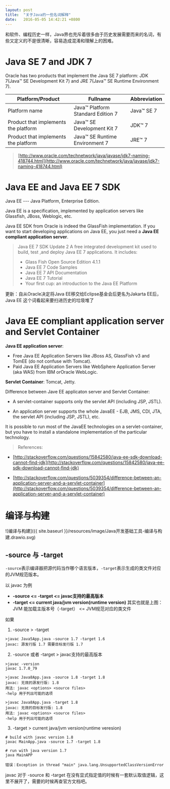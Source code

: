 ```yaml
---
layout: post
title:  "关于Java的一些名词解释"
date:   2016-05-05 14:42:21 +0800
---
```


和软件、编程历史一样，Java界也充斥着很多由于历史发展需要而来的名词，有些又定义的不是很清晰，容易造成混淆和理解上的困难。

# Java SE 7 and JDK 7

Oracle has two products that implement the Java SE 7 platform: JDK 7(Java™ SE Development Kit 7) and JRE 7(Java™ SE Runtime Environment 7).

| Platform/Product | Fullname | Abbreviation |
|--------------|----------------|-----------|
| Platform name | Java™ Platform Standard Edition 7 | Java™ SE 7 |
| Product that implements the platform | Java™ SE Development Kit 7 | JDK™ 7 |
| Product that implements the platform | Java™ SE Runtime Environment 7 | JRE™ 7 |

> [http://www.oracle.com/technetwork/java/javase/jdk7-naming-418744.html](http://www.oracle.com/technetwork/java/javase/jdk7-naming-418744.html)

# Java EE and Java EE 7 SDK
Java EE --- Java Platform, Enterprise Edition.

Java EE is a specification, implemented by application servers like Glassfish, JBoss, Weblogic, etc.

Java EE SDK from Oracle is indeed the GlassFish implementation. If you want to start developing applications on Java EE, you just need a **Java EE compliant application server**.

>Java EE 7 SDK Update 2
>A free integrated development kit used to build, test ,and deploy Java EE 7 applications.
>It includes:
>
>- Glass Fish Open Source Edition 4.1.1
>- Java EE 7 Code Samples
>- Java EE 7 API Documentation
>- Java EE 7 Tutorial
>- Your first cup: an introduction to the Java EE Platform

更新：自从Oracle决定将Java EE移交给Eclipse基金会后更名为Jakarta EE后，Java EE 这个词看起来要扫进历史的垃圾堆了

# Java EE compliant application server and Servlet Container
**Java EE application server**: 
- Free Java EE Application Servers like JBoss AS, GlassFish v3 and TomEE (do not confuse with Tomcat).
- Paid Java EE Application Servers like WebSphere Application Server (aka WAS) from IBM orOracle WebLogic.

**Servlet Container**: Tomcat, Jetty.

Difference between Jave EE applicaton server and Servlet Container:
- A servlet-container supports only the servlet API (including JSP, JSTL).

- An application server supports the whole JavaEE - EJB, JMS, CDI, JTA, the servlet API (including JSP, JSTL), etc.

It is possible to run most of the JavaEE technologies on a servlet-container, but you have to install a standalone implementation of the particular technology.

> References: 

- [http://stackoverflow.com/questions/15842580/java-ee-sdk-download-cannot-find-jdk](http://stackoverflow.com/questions/15842580/java-ee-sdk-download-cannot-find-jdk)

- [http://stackoverflow.com/questions/5039354/difference-between-an-application-server-and-a-servlet-container](http://stackoverflow.com/questions/5039354/difference-between-an-application-server-and-a-servlet-container)

# 编译与构建

![编译与构建]({{ site.baseurl }}/resources/image/Java开发基础工具-编译与构建.drawio.svg)

## -source 与 -target

`-source`表示编译器把源代码当作哪个语言版本，`-target`表示生成的类文件对应的JVM规范版本。

以 javac 为例

- **-source <= -target <= javac支持的最高版本**
- **-target <= current java/jvm version(runtime version)** 其实也就是上图：JVM 能加载主版本号（-target） <= JVM规范对应的类文件

如果

1. -source > -target

```
>javac Java5App.java -source 1.7 -target 1.6
javac: 源发行版 1.7 需要目标发行版 1.7
```

2. -source 或者 -target > javac支持的最高版本

```
>javac -version
javac 1.7.0_79

>javac Java8App.java -source 1.8 -target 1.8
javac: 无效的源发行版: 1.8
用法: javac <options> <source files>
-help 用于列出可能的选项

>javac Java8App.java -target 1.8
javac: 无效的目标发行版: 1.8
用法: javac <options> <source files>
-help 用于列出可能的选项
```

3. -target > current java/jvm version(runtime veresion)

```
# build with javac version 1.8
javac MainApp.java -source 1.7 -target 1.8

# run with java version 1.7
java MainAPP

错误：Exception in thread "main" java.lang.UnsupportedClassVersionError
```

javac 对于 -source 和 -target 在没有显式指定值的时候有一套默认取值逻辑，这里不展开了，需要的时候再查官方文档吧。
